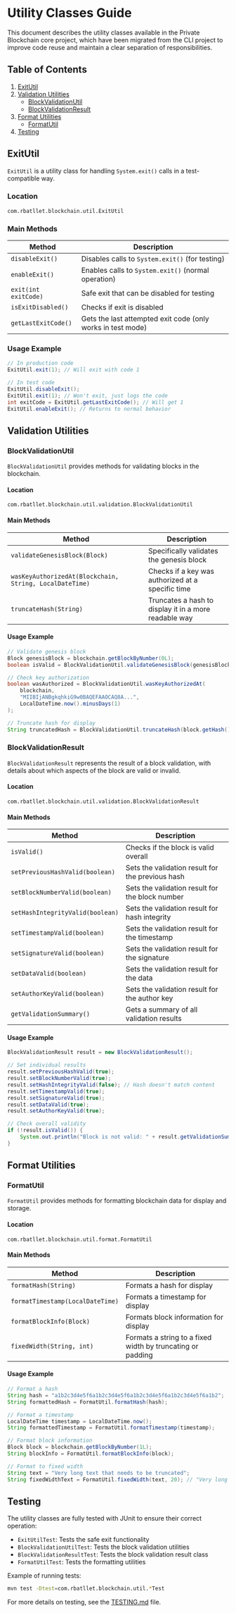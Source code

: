 # Utility Classes Guide

This document describes the utility classes available in the Private Blockchain core project, which have been migrated from the CLI project to improve code reuse and maintain a clear separation of responsibilities.

## Table of Contents

1. [ExitUtil](#exitutil)
2. [Validation Utilities](#validation-utilities)
   - [BlockValidationUtil](#blockvalidationutil)
   - [BlockValidationResult](#blockvalidationresult)
3. [Format Utilities](#format-utilities)
   - [FormatUtil](#formatutil)
4. [Testing](#testing)

## ExitUtil

`ExitUtil` is a utility class for handling `System.exit()` calls in a test-compatible way.

### Location

```
com.rbatllet.blockchain.util.ExitUtil
```

### Main Methods

| Method | Description |
|--------|-------------|
| `disableExit()` | Disables calls to `System.exit()` (for testing) |
| `enableExit()` | Enables calls to `System.exit()` (normal operation) |
| `exit(int exitCode)` | Safe exit that can be disabled for testing |
| `isExitDisabled()` | Checks if exit is disabled |
| `getLastExitCode()` | Gets the last attempted exit code (only works in test mode) |

### Usage Example

```java
// In production code
ExitUtil.exit(1); // Will exit with code 1

// In test code
ExitUtil.disableExit();
ExitUtil.exit(1); // Won't exit, just logs the code
int exitCode = ExitUtil.getLastExitCode(); // Will get 1
ExitUtil.enableExit(); // Returns to normal behavior
```

## Validation Utilities

### BlockValidationUtil

`BlockValidationUtil` provides methods for validating blocks in the blockchain.

#### Location

```
com.rbatllet.blockchain.util.validation.BlockValidationUtil
```

#### Main Methods

| Method | Description |
|--------|-------------|
| `validateGenesisBlock(Block)` | Specifically validates the genesis block |
| `wasKeyAuthorizedAt(Blockchain, String, LocalDateTime)` | Checks if a key was authorized at a specific time |
| `truncateHash(String)` | Truncates a hash to display it in a more readable way |

#### Usage Example

```java
// Validate genesis block
Block genesisBlock = blockchain.getBlockByNumber(0L);
boolean isValid = BlockValidationUtil.validateGenesisBlock(genesisBlock);

// Check key authorization
boolean wasAuthorized = BlockValidationUtil.wasKeyAuthorizedAt(
    blockchain, 
    "MIIBIjANBgkqhkiG9w0BAQEFAAOCAQ8A...", 
    LocalDateTime.now().minusDays(1)
);

// Truncate hash for display
String truncatedHash = BlockValidationUtil.truncateHash(block.getHash());
```

### BlockValidationResult

`BlockValidationResult` represents the result of a block validation, with details about which aspects of the block are valid or invalid.

#### Location

```
com.rbatllet.blockchain.util.validation.BlockValidationResult
```

#### Main Methods

| Method | Description |
|--------|-------------|
| `isValid()` | Checks if the block is valid overall |
| `setPreviousHashValid(boolean)` | Sets the validation result for the previous hash |
| `setBlockNumberValid(boolean)` | Sets the validation result for the block number |
| `setHashIntegrityValid(boolean)` | Sets the validation result for hash integrity |
| `setTimestampValid(boolean)` | Sets the validation result for the timestamp |
| `setSignatureValid(boolean)` | Sets the validation result for the signature |
| `setDataValid(boolean)` | Sets the validation result for the data |
| `setAuthorKeyValid(boolean)` | Sets the validation result for the author key |
| `getValidationSummary()` | Gets a summary of all validation results |

#### Usage Example

```java
BlockValidationResult result = new BlockValidationResult();

// Set individual results
result.setPreviousHashValid(true);
result.setBlockNumberValid(true);
result.setHashIntegrityValid(false); // Hash doesn't match content
result.setTimestampValid(true);
result.setSignatureValid(true);
result.setDataValid(true);
result.setAuthorKeyValid(true);

// Check overall validity
if (!result.isValid()) {
    System.out.println("Block is not valid: " + result.getValidationSummary());
}
```

## Format Utilities

### FormatUtil

`FormatUtil` provides methods for formatting blockchain data for display and storage.

#### Location

```
com.rbatllet.blockchain.util.format.FormatUtil
```

#### Main Methods

| Method | Description |
|--------|-------------|
| `formatHash(String)` | Formats a hash for display |
| `formatTimestamp(LocalDateTime)` | Formats a timestamp for display |
| `formatBlockInfo(Block)` | Formats block information for display |
| `fixedWidth(String, int)` | Formats a string to a fixed width by truncating or padding |

#### Usage Example

```java
// Format a hash
String hash = "a1b2c3d4e5f6a1b2c3d4e5f6a1b2c3d4e5f6a1b2c3d4e5f6a1b2";
String formattedHash = FormatUtil.formatHash(hash);

// Format a timestamp
LocalDateTime timestamp = LocalDateTime.now();
String formattedTimestamp = FormatUtil.formatTimestamp(timestamp);

// Format block information
Block block = blockchain.getBlockByNumber(1L);
String blockInfo = FormatUtil.formatBlockInfo(block);

// Format to fixed width
String text = "Very long text that needs to be truncated";
String fixedWidthText = FormatUtil.fixedWidth(text, 20); // "Very long text that..."
```

## Testing

The utility classes are fully tested with JUnit to ensure their correct operation:

- `ExitUtilTest`: Tests the safe exit functionality
- `BlockValidationUtilTest`: Tests the block validation utilities
- `BlockValidationResultTest`: Tests the block validation result class
- `FormatUtilTest`: Tests the formatting utilities

Example of running tests:

```bash
mvn test -Dtest=com.rbatllet.blockchain.util.*Test
```

For more details on testing, see the [TESTING.md](TESTING.md) file.
```

